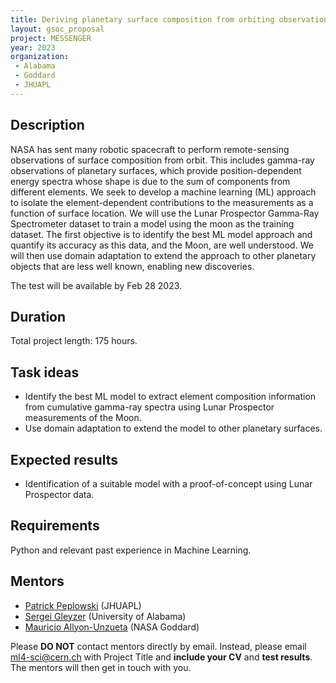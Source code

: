 ```yaml
---
title: Deriving planetary surface composition from orbiting observations from spacecraft
layout: gsoc_proposal
project: MESSENGER
year: 2023
organization:
 - Alabama
 - Goddard
 - JHUAPL
---
```


## Description

NASA has sent many robotic spacecraft to perform remote-sensing observations of surface composition from orbit. This includes gamma-ray observations of planetary surfaces, which provide position-dependent energy spectra whose shape is due to the sum of components from different elements. We seek to develop a machine learning (ML) approach to isolate the element-dependent contributions to the measurements as a function of surface location. We will use the Lunar Prospector Gamma-Ray Spectrometer dataset to train a model using the moon as the training dataset. The first objective is to identify the best ML model approach and quantify its accuracy as this data, and the Moon, are well understood. We will then use domain adaptation to extend the approach to other planetary objects that are less well known, enabling new discoveries.

The test will be available by Feb 28 2023.


## Duration

Total project length: 175 hours.

## Task ideas
  * Identify the best ML model to extract element composition information from cumulative gamma-ray spectra using Lunar Prospector measurements of the Moon.
  * Use domain adaptation to extend the model to other planetary surfaces.

## Expected results
  * Identification of a suitable model with a proof-of-concept using Lunar Prospector data.

<!-- ## Test

Please use [this link](https://drive.google.com/file/d/1QoxSdeL0JOqJJKCea75AwIyaujIV8gxB/view?usp=sharing) to access the test for this project. -->

## Requirements 
Python and relevant past experience in Machine Learning.


## Mentors

  * [Patrick Peplowski](mailto:ml4-sci@cern.ch) (JHUAPL)
  * [Sergei Gleyzer](mailto:ml4-sci@cern.ch) (University of Alabama)
  * [Mauricio Allyon-Unzueta](mailto:ml4-sci@cern.ch) (NASA Goddard)


 
Please **DO NOT** contact mentors directly by email. Instead, please email [ml4-sci@cern.ch](mailto:ml4-sci@cern.ch) with Project Title and **include your CV** and **test results**. The mentors will then get in touch with you.
